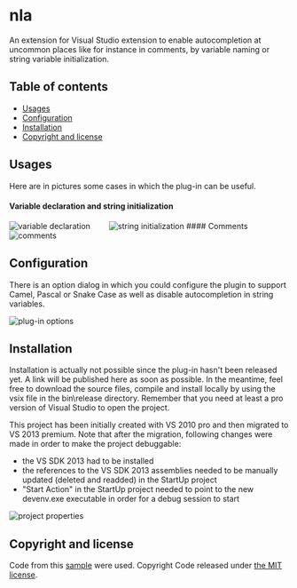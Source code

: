 # nla

An extension for Visual Studio extension to enable autocompletion at uncommon places like for instance in comments, by variable naming or string variable initialization.

## Table of contents

- [Usages](#usages)
- [Configuration](#configuration)
- [Installation](#installation)
- [Copyright and license](#copyright-and-license)

## Usages

Here are in pictures some cases in which the plug-in can be useful.

#### Variable declaration and string initialization
<img src="http://makefoo.net/wp-content/uploads/2014/08/nla1.png" alt="variable declaration" />
<img src="http://makefoo.net/wp-content/uploads/2014/08/nla2.png" alt="string initialization" style="margin-left: 30px"/>
#### Comments
<img src="http://makefoo.net/wp-content/uploads/2014/08/nla3.png" alt="comments" />

## Configuration

There is an option dialog in which you could configure the plugin to support Camel, Pascal or Snake Case as well as disable 
autocompletion in string variables.

<img src="http://makefoo.net/wp-content/uploads/2014/08/vsoptions.png" alt="plug-in options" />

## Installation

Installation is actually not possible since the plug-in hasn't been released yet. A link will be published here as soon as possible. In the meantime, feel free to download the source files, compile and install locally by using the vsix file in the bin\release directory. Remember that you need at least a pro version of Visual Studio to open the project.

This project has been initially created with VS 2010 pro and then migrated to VS 2013 premium. Note that after the migration, following changes were made in order to make the project debuggable:

- the VS SDK 2013 had to be installed
- the references to the VS SDK 2013 assemblies needed to be manually updated (deleted and readded) in the StartUp project
- "Start Action" in the StartUp project needed to point to the new devenv.exe executable in order for a debug session to start

<img src="http://makefoo.net/wp-content/uploads/2014/08/nla4.png" alt="project properties" />

## Copyright and license

Code from this [sample](http://msdn.microsoft.com/en-us/library/ee372314(v=vs.100).aspx) were used.
Copyright Code released under [the MIT license](LICENSE).
